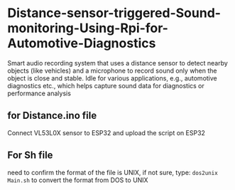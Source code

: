 # Distance-sensor-triggered-Sound-monitoring-Using-Rpi-for-Automotive-Diagnostics
Smart audio recording system that uses a distance sensor to detect nearby objects (like vehicles) and a microphone to record sound only when the object is close and stable.  Idle for various applications, e.g.,  automotive diagnostics etc., which helps capture sound data for diagnostics or performance analysis

## for Distance.ino file
Connect VL53L0X sensor to ESP32 and upload the script on ESP32 

## For Sh file
need to confirm the format of the file is UNIX, if not sure, type:
`dos2unix Main.sh` to convert the format from DOS to UNIX
